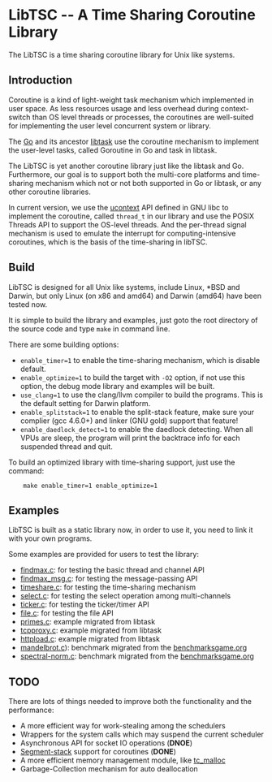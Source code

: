 # LibTSC -- A Time Sharing Coroutine Library

The LibTSC is a time sharing coroutine library for Unix like systems.

## Introduction

Coroutine is a kind of light-weight task mechanism which implemented in user space. As less resources usage and less overhead during context-switch than OS level threads or processes, the coroutines are well-suited for implementing the user level concurrent system or library.

The [Go](http://golang.org) and its ancestor [libtask](http://swtch.com/libtask/) use the coroutine mechanism to implement the user-level tasks, called Goroutine in Go and task in libtask.

The LibTSC is yet another coroutine library just like the libtask and Go.
Furthermore, our goal is to support both the multi-core platforms and time-sharing mechanism which not or not both supported in Go or libtask, or any other coroutine libraries.

In current version, we use the [ucontext](http://en.wikipedia.org/wiki/Setcontext) API defined in GNU libc to implement the coroutine, called `thread_t` in our library and use the POSIX Threads API to support the OS-level threads. 
And the per-thread signal mechanism is used to emulate the interrupt for computing-intensive coroutines, which is the basis of the time-sharing in libTSC.

## Build

LibTSC is designed for all Unix like systems, include Linux, *BSD and Darwin,
but only Linux (on x86 and amd64) and Darwin (amd64) have been tested now.

It is simple to build the library and examples, just goto the root directory of the source code and type `make` in command line.

There are some building options:

- `enable_timer=1` to enable the time-sharing mechanism, which is disable default.
- `enable_optimize=1` to build the target with `-O2` option, if not use this option, the debug mode library and examples will be built.
- `use_clang=1` to use the clang/llvm compiler to build the programs. This is the default setting for Darwin platform.
- `enable_splitstack=1` to enable the split-stack feature, make sure your complier (gcc 4.6.0+) and linker (GNU gold) support that feature!
- `enable_daedlock_detect=1` to enable the daedlock detecting. When all VPUs are sleep, the program will print the backtrace info for each suspended thread and quit.

To build an optimized library with time-sharing support, just use the command:
		
		make enable_timer=1 enable_optimize=1


## Examples

LibTSC is built as a static library now, in order to use it, you need to link it with your own programs.

Some examples are provided for users to test the library:

- [findmax.c](src/master/examples/findmax.c): for testing the basic thread and channel API
- [findmax_msg.c](src/master/examples/findmax_msg.c): for testing the message-passing API
- [timeshare.c](src/master/examples/timeshare.c): for testing the time-sharing mechanism
- [select.c](src/master/examples/select.c): for testing the select operation among multi-channels
- [ticker.c](src/master/examples/ticker.c): for testing the ticker/timer API
- [file.c](src/master/examples/file.c): for testing the file API
- [primes.c](src/master/examples/primes.c): example migrated from libtask
- [tcpproxy.c](src/master/examples/tcpproxy.c): example migrated from libtask
- [httpload.c](src/master/examples/httpload.c): example migrated from libtask
- [mandelbrot.c](src/master/examples/mandelbrot.c)): benchmark migrated from the [benchmarksgame.org](http://benchmarksgame.alioth.debian.org)
- [spectral-norm.c](src/master/examples/spectral-norm.c): benchmark migrated from the [benchmarksgame.org](http://benchmarksgame.alioth.debian.org)

## TODO

There are lots of things needed to improve both the functionality and the performance:

- A more efficient way for work-stealing among the schedulers
- Wrappers for the system calls which may suspend the current scheduler
- Asynchronous API for socket IO operations (**DNOE**)
- [Segment-stack](http://gcc.gnu.org/wiki/SplitStacks) support for coroutines (**DONE**)
- A more efficient memory management module, like [tc_malloc](http://goog-perftools.sourceforge.net/doc/tcmalloc.html)
- Garbage-Collection mechanism for auto deallocation

